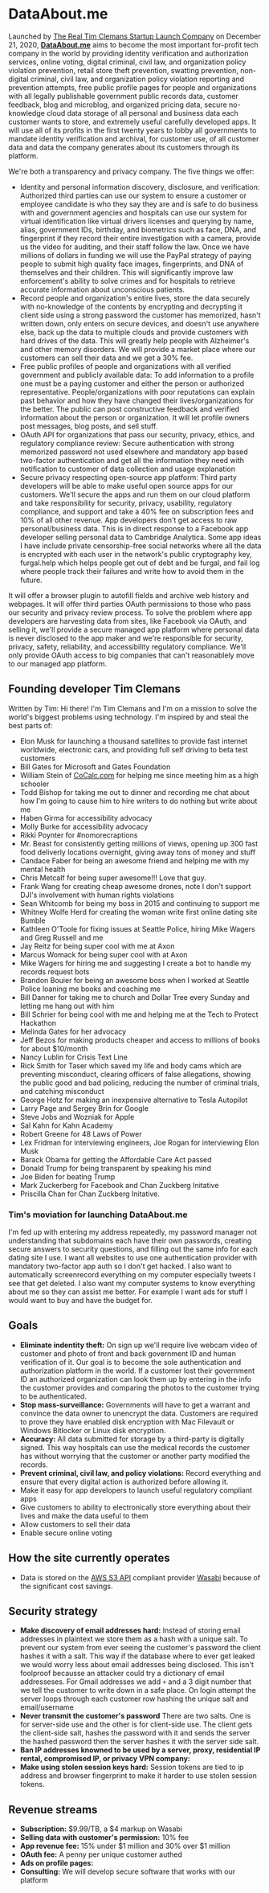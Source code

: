 # DataAbout.me
Launched by [The Real Tim Clemans Startup Launch Company](https://realtimclemans.com) on December 21, 2020, **[DataAbout.me](https://dataabout.me)** aims to become the most important for-profit tech company in the world by providing identity verification and authorization services, online voting, digital criminal, civil law, and organization policy violation prevention, retail store theft prevention, swatting prevention, non-digital criminal, civil law, and organization policy violation reporting and prevention attempts, free public profile pages for people and organizations with all legally publishable government public records data, customer feedback, blog and microblog, and organized pricing data, secure no-knowledge cloud data storage of all personal and business data each customer wants to store, and extremely useful carefully developed apps. It will use all of its profits in the first twenty years to lobby all governments to mandate identity verification and archival, for customer use, of all customer data and data the company generates about its customers through its platform.

We're both a transparency and privacy company. The five things we offer: 
* Identity and personal information discovery, disclosure, and verification: Authorized third parties can use our system to ensure a customer or employee candidate is who they say they are and is safe to do business with and government agencies and hospitals can use our system for virtual identification like virtual drivers licenses and querying by name, alias, government IDs, birthday, and biometrics such as face, DNA, and fingerprint if they record their entire investigation with a camera, provide us the video for auditing, and their staff follow the law. Once we have millions of dollars in funding we will use the PayPal strategy of paying people to submit high quality face images, fingerprints, and DNA of themselves and their children. This will significantly improve law enforcement's ability to solve crimes and for hospitals to retrieve accurate information about unconscious patients.  
* Record people and organization's entire lives, store the data securely with no-knowledge of the contents by encrypting and decrypting it client side using a strong password the customer has memorized, hasn't written down, only enters on secure devices, and doesn't use anywhere else, back up the data to multiple clouds and provide customers with hard drives of the data. This will greatly help people with Alzheimer's and other memory disorders. We will provide a market place where our customers can sell their data and we get a 30% fee.
* Free public profiles of people and organizations with all verified government and publicly available data: To add information to a profile one must be a paying customer and either the person or authorized representative. People/organizations with poor reputations can explain past behavior and how they have changed their lives/organizations for the better. The public can post constructive feedback and verified information about the person or organization. It will let profile owners post messages, blog posts, and sell stuff. 
* OAuth API for organizations that pass our security, privacy, ethics, and regulatory compliance review: Secure authentication with strong memorized password not used elsewhere and mandatory app based two-factor authentication and get all the information they need with notification to customer of data collection and usage explanation  
* Secure privacy respecting open-source app platform: Third party developers will be able to make useful open source apps for our customers. We'll secure the apps and run them on our cloud platform and take responsibility for security, privacy, usability, regulatory compliance, and support and take a 40% fee on subscription fees and 10% of all other revenue. App developers don't get access to raw personal/business data. This is in direct response to a Facebook app developer selling personal data to Cambridge Analytica. Some app ideas I have include private censorship-free social networks where all the data is encrypted with each user in the network's public cryptography key, furgal.help which helps people get out of debt and be furgal, and fail log where people track their failures and write how to avoid them in the future.

It will offer a browser plugin to autofill fields and archive web history and webpages. It will offer third parties OAuth permissions to those who pass our security and privacy review process. To solve the problem where app developers are harvesting data from sites, like Facebook via OAuth, and selling it, we'll provide a secure managed app platform where personal data is never disclosed to the app maker and we're responsible for security, privacy, safety, reliability, and accessibility regulatory compliance. We'll only provide OAuth access to big companies that can't reasonablely move to our managed app platform.

## Founding developer Tim Clemans

Written by Tim: Hi there! I'm Tim Clemans and I'm on a mission to solve the world's biggest problems using technology. I'm inspired by and steal the best parts of:
* Elon Musk for launching a thousand satellites to provide fast internet worldwide, electronic cars, and providing full self driving to beta test customers
* Bill Gates for Microsoft and Gates Foundation
* William Stein of [CoCalc.com](https://cocalc.com) for helping me since meeting him as a high schooler
* Todd Bishop for taking me out to dinner and recording me chat about how I'm going to cause him to hire writers to do nothing but write about me
* Haben Girma for accessibility advocacy
* Molly Burke for accessibility advocacy
* Rikki Poynter for #nomorecraptions
* Mr. Beast for consistently getting millions of views, opening up 300 fast food deliverly locations overnight, giving away tons of money and stuff
* Candace Faber for being an awesome friend and helping me with my mental health
* Chris Metcalf for being super awesome!!! Love that guy.
* Frank Wang for creating cheap awesome drones, note I don't support DJI's involvement with human rights violations
* Sean Whitcomb for being my boss in 2015 and continuing to support me
* Whitney Wolfe Herd for creating the woman write first online dating site Bumble
* Kathleen O'Toole for fixing issues at Seattle Police, hiring Mike Wagers and Greg Russell and me
* Jay Reitz for being super cool with me at Axon
* Marcus Womack for being super cool with at Axon
* Mike Wagers for hiring me and suggesting I create a bot to handle my records request bots
* Brandon Bouier for being an awesome boss when I worked at Seattle Police loaning me books and coaching me
* Bill Danner for taking me to church and Dollar Tree every Sunday and letting me hang out with him
* Bill Schrier for being cool with me and helping me at the Tech to Protect Hackathon
* Melinda Gates for her advocacy
* Jeff Bezos for making products cheaper and access to millions of books for about $10/month
* Nancy Lublin for Crisis Text Line
* Rick Smith for Taser which saved my life and body cams which are preventing misconduct, clearing officers of false allegations, showing the public good and bad policing, reducing the number of criminal trials, and catching misconduct
* George Hotz for making an inexpensive alternative to Tesla Autopilot
* Larry Page and Sergey Brin for Google
* Steve Jobs and Wozniak for Apple
* Sal Kahn for Kahn Academy
* Robert Greene for 48 Laws of Power
* Lex Fridman for interviewing engineers, Joe Rogan for interviewing Elon Musk
* Barack Obama for getting the Affordable Care Act passed
* Donald Trump for being transparent by speaking his mind
* Joe Biden for beating Trump
* Mark Zuckerberg for Facebook and Chan Zuckberg Initative
* Priscilla Chan for Chan Zuckberg Initative.

### Tim's moviation for launching DataAbout.me

I'm fed up with entering my address repeatedly, my password manager not understanding that subdomains each have their own passwords, creating secure answers to security questions, and filling out the same info for each dating site I use. I want all websites to use one authentication provider with mandatory two-factor app auth so I don't get hacked. I also want to automatically screenrecord everything on my computer especially tweets I see that get deleted. I also want my computer systems to know everything about me so they can assist me better. For example I want ads for stuff I would want to buy and have the budget for.

## Goals 
* **Eliminate indentity theft:** On sign up we'll require live webcam video of customer and photo of front and back government ID and human verification of it. Our goal is to become the sole authentication and authorization platform in the world. If a customer lost their government ID an authorized organization can look them up by entering in the info the customer provides and comparing the photos to the customer trying to be authenticated. 
* **Stop mass-surveillance:** Governments will have to get a warrant and convince the data owner to unencrypt the data. Customers are required to prove they have enabled disk encryption with Mac Filevault or Windows Bitlocker or Linux disk encryption. 
* **Accuracy:** All data submitted for storage by a third-party is digitally signed. This way hospitals can use the medical records the customer has without worrying that the customer or another party modified the records.
* **Prevent criminal, civil law, and policy violations:** Record everything and ensure that every digital action is authorized before allowing it. 
* Make it easy for app developers to launch useful regulatory compliant apps
* Give customers to ability to electronically store everything about their lives and make the data useful to them
* Allow customers to sell their data
* Enable secure online voting 

## How the site currently operates
* Data is stored on the [AWS S3 API](https://docs.aws.amazon.com/AmazonS3/latest/API/Welcome.html) compliant provider [Wasabi](https://wasabi.com) because of the significant cost savings. 

## Security strategy
* **Make discovery of email addresses hard:** Instead of storing email addresses in plaintext we store them as a hash with a unique salt. To prevent our system from ever seeing the customer's password the client hashes it with a salt. This way if the database where to ever get leaked we would worry less about email addresses being disclosed. This isn't foolproof becausse an attacker could try a dictionary of email addresseses. For Gmail addresses we add `+` and a 3 digit number that we tell the customer to write down in a safe place. On login attempt the server loops through each customer row hashing the unique salt and email/username
* **Never transmit the customer's password** There are two salts. One is for server-side use and the other is for client-side use. The client gets the client-side salt, hashes the password with it and sends the server the hashed password then the server hashes it with the server side salt.
* **Ban IP addresses knowned to be used by a server, proxy, residential IP rental, compromised IP, or privacy VPN company:** 
* **Make using stolen session keys hard:** Session tokens are tied to ip address and browser fingerprint to make it harder to use stolen session tokens.

## Revenue streams
* **Subscription:** $9.99/TB, a $4 markup on Wasabi 
* **Selling data with customer's permission:** 10% fee
* **App revenue fee:** 15% under $1 million and 30% over $1 million
* **OAuth fee:** A penny per unique customer authed
* **Ads on profile pages:**
* **Consulting:** We will develop secure software that works with our platform

